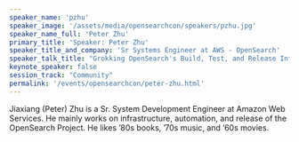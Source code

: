 ```yaml
---
speaker_name: 'pzhu'
speaker_image: '/assets/media/opensearchcon/speakers/pzhu.jpg'
speaker_name_full: 'Peter Zhu'
primary_title: 'Speaker: Peter Zhu'
speaker_title_and_company: 'Sr Systems Engineer at AWS - OpenSearch'
speaker_talk_title: "Grokking OpenSearch's Build, Test, and Release Infrastructure"
keynote_speaker: false
session_track: "Community"
permalink: '/events/opensearchcon/peter-zhu.html'
---
```

Jiaxiang (Peter) Zhu is a Sr. System Development Engineer at Amazon Web Services. He mainly works on infrastructure, automation, and release of the OpenSearch Project. He likes ’80s books, ’70s music, and ’60s movies.

